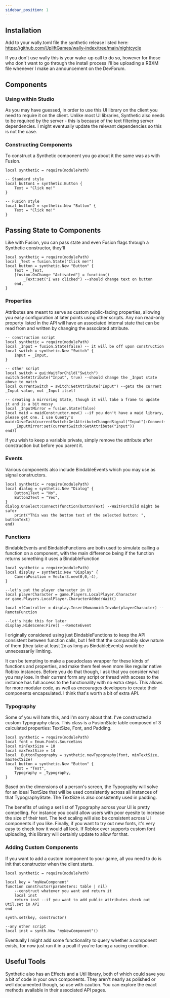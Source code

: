 ```yaml
---
sidebar_position: 1
---
```


## Installation
Add to your wally.toml file the synthetic release listed here: https://github.com/UpliftGames/wally-index/tree/main/nightcycle

If you don't use wally this is your wake-up call to do so, however for those who don't want to go through the install process I'll be uploading a RBXM file whenever I make an announcement on the DevForum.


## Components

### Using within Studio
As you may have guessed, in order to use this UI library on the client you need to require it on the client. Unlike most UI libraries, Synthetic also needs to be required by the server - this is because of the text filtering server dependencies. I might eventually update the relevant dependencies so this is not the case.

### Constructing Components
To construct a Synthetic component you go about it the same was as with Fusion.

	local synthetic = require(modulePath)

	-- Standard style
	local button1 = synthetic.Button {
		Text = "Click me!"
	}

	-- Fusion style
	local button2 = synthetic.New "Button" {
		Text = "Click me!"
	}

## Passing State to Components
Like with Fusion, you can pass state and even Fusion flags through a Synthetic constructor, they'll

	local synthetic = require(modulePath)
	local _Text = fusion.State("Click me!")
	local button = synthetic.New "Button" {
		Text = _Text,
		[fusion.OnChange "Activated"] = function()
			_Text:set("I was clicked") --should change text on button
		end,
	}

### Properties
Attributes are meant to serve as custom public-facing properties, allowing you easy configuration at later points using other scripts. Any non read-only property listed in the API will have an associated internal state that can be read from and written by changing the associated attribute.

	-- construction script
	local synthetic = require(modulePath)
	local _Input = fusion.State(false) -- it will be off upon construction
	local switch = synthetic.New "Switch" {
		Input = _Input,
	}

	-- other script
	local switch = gui:WaitForChild("Switch")
	switch:SetAttribute("Input", true) --should change the _Input state above to match
	local currentSwitch = switch:GetAttribute("Input") --gets the current _Input value, not _Input itself

	-- creating a mirroring State, though it will take a frame to update it and is a bit messy
	local _InputMirror = fusion.State(false)
	local maid = maidConstructor.new() --if you don't have a maid library, please get one. I use Quenty's
	maid:GiveTask(currentSwitch:GetAttributeChangedSignal("Input"):Connect(function(val)
		_InputMirror:set(currentSwitch:GetAttribute("Input"))
	end))


If you wish to keep a variable private, simply remove the attribute after construction but before you parent it.

### Events
Various components also include BindableEvents which you may use as signal constructors.

	local synthetic = require(modulePath)
	local dialog = synthetic.New "Dialog" {
		Button1Text = "No",
		Button2Text = "Yes",
	}
	dialog.OnSelect:Connect(function(buttonText) --WaitForChild might be safer
		print("This was the button text of the selected button: ", buttonText)
	end)

### Functions
BindableEvents and BindableFunctions are both used to simulate calling a function on a component, with the main difference being if the function returns something it uses a BindableFunction

	local synthetic = require(modulePath)
	local display = synthetic.New "Display" {
		CameraPosition = Vector3.new(0,0,-4),
	}

	--let's put the player character in it
	local playerCharacter = game.Players.LocalPlayer.Character
	or game.Players.LocalPlayer.CharacterAdded:Wait()

	local vfController = display.InsertHumanoid:Invoke(playerCharacter) --RemoteFunction

	--let's hide this for later
	display.HideScene:Fire() --RemoteEvent

I originally considered using just BindableFunctions to keep the API consistent between function calls, but I felt that the comparably slow nature of them (they take at least 2x as long as BindableEvents) would be unnecessarily limiting.

It can be tempting to make a pseudoclass wrapper for these kinds of functions and properties, and make them feel even more like regular native Roblox instances. Before you do that though, I ask that you consider what you may lose. In their current form any script or thread with access to the instance has full access to the functionality with no extra steps. This allows for more modular code, as well as encourages developers to create their components encapsulated. I think that's worth a bit of extra API.

### Typography
Some of you will hate this, and I'm sorry about that. I've constructed a custom Typography class. This class is a FusionState table composed of 3 calculated properties: TextSize, Font, and Padding.

	local synthetic = require(modulePath)
	local font = Enum.Fonts.SourceSans
	local minTextSize = 10
	local maxTextSize = 14
	local _ButtonTypography = synthetic.newTypography(font, minTextSize, maxTextSize)
	local button = synthetic.New "Button" {
		Text = "Test",
		Typography = _Typography,
	}

Based on the dimensions of a person's screen, the Typography will solve for an ideal TextSize that will be used consistently across all instances of that TypographyState. The TextSize is also consistently used in padding.

The benefits of using a set list of Typography across your UI is pretty compelling. For instance you could allow users with poor eyesite to increase the size of their text. The text scaling will also be consistent across UI components if you like. Finally, if you want to try out new fonts, it's very easy to check how it would all look. If Roblox ever supports custom font uploading, this library will certainly update to allow for that.

### Adding Custom Components
If you want to add a custom component to your game, all you need to do is init that constructor when the client starts.

	local synthetic = require(modulePath)

	local key = "myNewComponent"
	function constructor(parameters: table | nil)
		--construct whatever you want and return it
		local inst
		return inst --if you want to add public attributes check out Util.set in API
	end

	synth.set(key, constructor)

	--any other script
	local inst = synth.New "myNewComponent"()

Eventually I might add some functionality to query whether a component exists, for now just run it in a pcall if you're facing a racing condition.

## Useful Tools
Synthetic also has an Effects and a Util library, both of which could save you a bit of code in your own components. They aren't nearly as polished or well documented though, so use with caution. You can explore the exact methods available in their associated API pages.